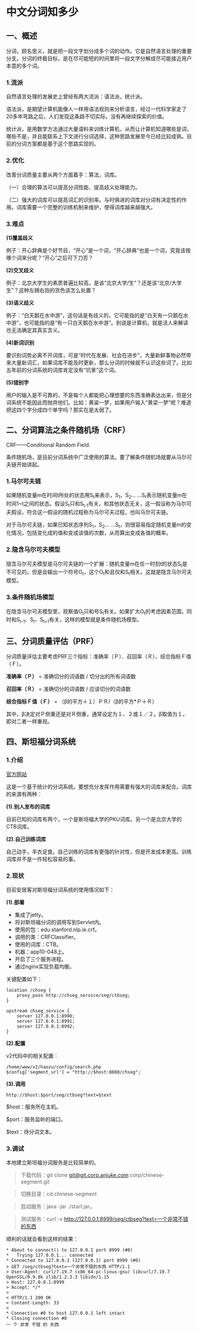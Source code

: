 # 中文分词知多少 #

## 一、概述 ##

分词，顾名思义，就是把一段文字划分成多个词的动作。它是自然语言处理的重要分支。分词的终极目标，是在尽可能短的时间里将一段文字分解成尽可能接近用户本意的多个词。

### 1.流派 ###

自然语言处理的发展史上曾经有两大流派：语法派，统计派。

语法派，是期望计算机能像人一样用语法规则来分析语言，经过一代科学家走了20多年弯路之后，人们发现这条路不切实际，没有再继续探索的价值。

统计派，是用数学方法通过大量语料来训练计算机，从而让计算机知道哪些是词，哪些不是，并且能联系上下文进行分词选择，这种思路发展至今已经比较成熟。目前的分词方案都是基于这个思路实现的。

### 2.优化 ###

改善分词质量主要从两个方面着手：算法，词库。

（一）合理的算法可以提高分词性能、提高歧义处理能力。

（二）强大的词库可以提高词汇的识别率。与时俱进的词库对分词有决定性的作用。词库需要一个完整的训练机制来维护，使得词库越来越强大。

### 3.难点 ###

__(1)覆盖歧义__

例子：开心辞典是个好节目，“开心”是一个词，“开心辞典”也是一个词，究竟该按哪个词来分呢？“开心”之后可下刀否？

__(2)交叉歧义__

例子：北京大学生的素质普遍比较高，是该“北京大学/生”？还是该“北京/大学生”？这种左拥右抱的货色该怎么处置？

__(3)语义歧义__

例子：“白天鹅在水中游”，这句话是有歧义的，它可能指的是“白天有一只鹅在水中游”，也可能指的是“有一只白天鹅在水中游”。别说是计算机，就是活人来解读也无法确定其真实含义。

__(4)新词识别__

要识别词势必离不开词库，可是“时代在发展、社会在进步”，大量新鲜事物必然带来大量新词汇，如果词库不能及时更新，那么分词的时候就不认识这些词了。比如五年前的分词系统的词库肯定没有“坑爹”这个词。

__(5)错别字__

用户的输入是不可靠的，不是每个人都能把心理想要的东西准确表达出来，但是分词系统不能因此而抛弃他们。比如：黄粱一梦，如果用户输入“黄梁一梦”呢？难道把这四个字分成四个单字吗？那实在是太弱了。


## 二、分词算法之条件随机场（CRF） ##

CRF——Conditional Random Field.

条件随机场，是目前分词系统中广泛使用的算法。要了解条件随机场就要从马尔可夫链开始讲起。

### 1.马尔可夫链 ###

如果随机变量m在时间t所处的状态用S<sub>t</sub>来表示，S<sub>1</sub>，S<sub>2</sub>... ...S<sub>t</sub>表示随机变量m在时间1~t之间的状态。假设S<sub>t</sub>只和S<sub>t-1</sub>有关，和其他状态无关，这一假设称为马尔可夫假设，符合这一假设的随机过程称为马尔可夫过程，也叫马尔可夫链。
    
对于马尔可夫链，如果已知状态序列S<sub>1</sub>，S<sub>2</sub>... ...S<sub>t</sub>，则很容易指定随机变量m的变化情况，包括变化成的值和变成该值的次数，从而算出变成各值的概率。

### 2.隐含马尔可夫模型 ###
    
隐含马尔可夫模型是马尔可夫链的一个扩展：随机变量m在任一时刻t的状态S<sub>t</sub>是不可见的。但是会输出一个符号O<sub>t</sub>，这个O<sub>t</sub>和且仅和S<sub>t</sub>相关。这就是隐含马尔可夫模型。

### 3.条件随机场模型 ###
	
在隐含马尔可夫模型里，观察值O<sub>t</sub>只和号S<sub>t</sub>有关。如果扩大O<sub>t</sub>的考虑因素范围，同时和S<sub>t-1</sub>、S<sub>t</sub>、S<sub>t+1</sub>有关，这样的模型就是条件随机场模型。

## 三、分词质量评估（PRF） ##

分词质量评估主要考虑PRF三个指标：准确率（Ｐ）、召回率（Ｒ）、综合指标Ｆ值（Ｆ）。

__准确率（Ｐ）__ = 准确切分的词语数 / 切分出的所有词语数

__召回率（Ｒ）__ = 准确切分的词语数 / 应该切分的词语数

__综合指标Ｆ值（Ｆ）__ = （β的平方＋１）ＰＲ/（β的平方*Ｐ＋Ｒ）

其中，β决定对Ｐ侧重还是对Ｒ侧重，通常设定为１、２或１／２。β取值为１，即对二者一样重视。

## 四、斯坦福分词系统 ##

### 1.介绍 ###

[官方网站](http://nlp.stanford.edu/software/segmenter.shtml)

这是一个基于统计的分词系统。要想充分发挥作用需要有强大的词库来配合。词库的来源有两种：

__(1).别人发布的词库__

目前已知的词库有两个，一个是斯坦福大学的PKU词库。另一个是北京大学的CTB词库。

__(2).自己训练词库__

自己动手，丰衣足食。自己训练的词库有更强的针对性，但是开发成本更高。训练词库并不是一件轻松容易的事。

### 2.现状 ###

目前安居客对斯坦福分词系统的使用情况如下：

__(1).部署__

* 集成了jetty。
* 将对斯坦福分词的调用写到Servlet内。
* 使用的包：edu.stanford.nlp.ie.crf。
* 调用的类：CRFClassifier。
* 使用的词库：CTB。
* 机器：app10-048上。
* 开启了三个服务进程。
* 通过nginx实现负载均衡。

关键配置如下：

    location /chseg {
        proxy_pass http://chseg_service/seg/ctbseg;
    }
    
    upstream chseg_service {
        server 127.0.0.1:8990;
        server 127.0.0.1:8991;
        server 127.0.0.1:8992;
    }

__(2).配置__

v2代码中的相关配置：

    /home/www/v2/haozu/config/search.php
    $config['segment_url'] = "http://$host:8080/chseg";
    
__(3).调用__

    http://$host:$port/seg/ctbseg?text=$text

$host：服务所在主机。

$port：服务监听的端口。

$text：待分词文本。

### 3.调试 ###

本地建立斯坦福分词服务是比较简单的。

>下载代码：git clone git@git.corp.anjuke.com:corp/chinese-segment.git

>切换目录：cd chinese-segment

>启动服务：java -jar ./start.jar。

>测试服务：curl -v http://127.0.0.1:8999/seg/ctbseg?text=一个非常不错的东西

顺利的话就会看到这样的结果：

    * About to connect() to 127.0.0.1 port 8999 (#0)
    *   Trying 127.0.0.1... connected
    * Connected to 127.0.0.1 (127.0.0.1) port 8999 (#0)
    > GET /seg/ctbseg?text=一个非常不错的东西 HTTP/1.1
    > User-Agent: curl/7.19.7 (x86_64-pc-linux-gnu) libcurl/7.19.7         OpenSSL/0.9.8k zlib/1.2.3.3 libidn/1.15
    > Host: 127.0.0.1:8999
    > Accept: */*
    > 
    < HTTP/1.1 200 OK
    < Content-Length: 33
    < 
    * Connection #0 to host 127.0.0.1 left intact
    * Closing connection #0
    一 个 非常 不错 的 东西
